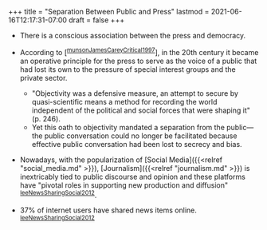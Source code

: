 +++
title = "Separation Between Public and Press"
lastmod = 2021-06-16T12:17:31-07:00
draft = false
+++

-   There is a conscious association between the press and democracy.

-   According to [<sup id="6b07d67b34f56f42c4d9c404bce69cc3"><a href="#munsonJamesCareyCritical1997" title="">munsonJamesCareyCritical1997</a></sup>],
    in the 20th century it became an operative principle for the press to serve as the voice of a public that had lost its own to the pressure of special interest groups and the private sector.
    -   "Objectivity was a defensive measure, an attempt to secure by quasi-scientific means a method for recording the world independent of the political and social forces that were shaping it" (p. 246).
    -   Yet this oath to objectivity mandated a separation from the public—the public conversation could no longer be facilitated because effective public conversation had been lost to secrecy and bias.

-   Nowadays, with the popularization of [Social Media]({{<relref "social_media.md" >}}), [Journalism]({{<relref "journalism.md" >}}) is inextricably tied to public discourse and opinion and these platforms have "pivotal roles in supporting new production and diffusion" <sup id="d3b9e8193051725ae84be3dc14b26b33"><a href="#leeNewsSharingSocial2012" title="">leeNewsSharingSocial2012</a></sup>.

-   37% of internet users have shared news items online. <sup id="d3b9e8193051725ae84be3dc14b26b33"><a href="#leeNewsSharingSocial2012" title="">leeNewsSharingSocial2012</a></sup>
